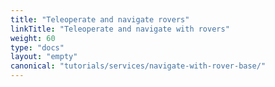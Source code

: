```yaml
---
title: "Teleoperate and navigate rovers"
linkTitle: "Teleoperate and navigate with rovers"
weight: 60
type: "docs"
layout: "empty"
canonical: "tutorials/services/navigate-with-rover-base/"
---
```

